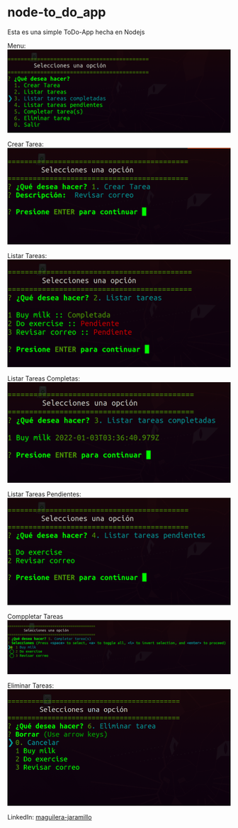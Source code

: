 # node-to_do_app



Esta es una simple ToDo-App hecha en Nodejs

Menu:
![Menu](./assets/menu.png)

Crear Tarea:
![Menu](./assets/crear_tarea.png)

Listar Tareas:
![Menu](./assets/listar_tareas.png)

Listar Tareas Completas:
![Menu](./assets/tareas_completadas.png)

Listar Tareas Pendientes:
![Menu](./assets/tareas_pendientes.png)

Comppletar Tareas
![Menu](./assets/completar_tareas.png)

Eliminar Tareas:
![Menu](./assets/eliminar.png)

LinkedIn: [maguilera-jaramillo](https://www.linkedin.com/in/maguilera-jaramillo/)